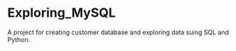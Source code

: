 # Exploring_MySQL
A project for creating customer database and exploring data suing SQL and Python.
